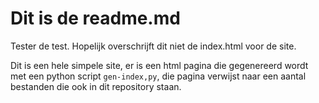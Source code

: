 # Dit is de readme.md
Tester de test. Hopelijk overschrijft dit niet de index.html voor de site. 

Dit is een hele simpele site, er is een html pagina die gegenereerd wordt met een python script `gen-index,py`,
die pagina verwijst naar een aantal bestanden die ook in dit repository staan. 
